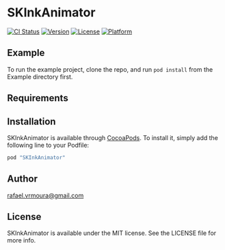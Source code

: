 # SKInkAnimator

[![CI Status](http://img.shields.io/travis/rafael.vrmoura@gmail.com/SKInkAnimator.svg?style=flat)](https://travis-ci.org/rafael.vrmoura@gmail.com/SKInkAnimator)
[![Version](https://img.shields.io/cocoapods/v/SKInkAnimator.svg?style=flat)](http://cocoapods.org/pods/SKInkAnimator)
[![License](https://img.shields.io/cocoapods/l/SKInkAnimator.svg?style=flat)](http://cocoapods.org/pods/SKInkAnimator)
[![Platform](https://img.shields.io/cocoapods/p/SKInkAnimator.svg?style=flat)](http://cocoapods.org/pods/SKInkAnimator)

## Example

To run the example project, clone the repo, and run `pod install` from the Example directory first.

## Requirements

## Installation

SKInkAnimator is available through [CocoaPods](http://cocoapods.org). To install
it, simply add the following line to your Podfile:

```ruby
pod "SKInkAnimator"
```

## Author

rafael.vrmoura@gmail.com

## License

SKInkAnimator is available under the MIT license. See the LICENSE file for more info.
